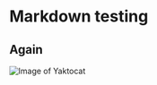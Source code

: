 # Markdown testing

## Again

![Image of Yaktocat](https://octodex.github.com/images/yaktocat.png)







